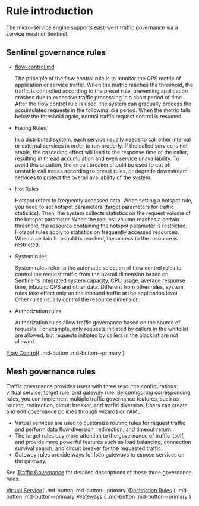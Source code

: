 # Rule introduction

The micro-service engine supports east-west traffic governance via a service mesh or Sentinel.

## Sentinel governance rules

- [flow-control.md](flow-control.md)

    The principle of the flow control rule is to monitor the QPS metric of application or service traffic. When the metric reaches the threshold, the traffic is controlled according to the preset rule, preventing application crashes due to excessive traffic processing in a short period of time. After the flow control rule is used, the system can gradually process the accumulated requests in the following idle period. When the metric falls below the threshold again, normal traffic request control is resumed.

- Fusing Rules

    In a distributed system, each service usually needs to call other internal or external services in order to run properly. If the called service is not stable, the cascading effect will lead to the response time of the caller, resulting in thread accumulation and even service unavailability. To avoid this situation, the circuit breaker should be used to cut off unstable call traces according to preset rules, or degrade downstream services to protect the overall availability of the system.

- Hot Rules

    Hotspot refers to frequently accessed data. When setting a hotspot rule, you need to set hotspot parameters (target parameters for traffic statistics). Then, the system collects statistics on the request volume of the hotspot parameter. When the request volume reaches a certain threshold, the resource containing the hotspot parameter is restricted. Hotspot rules apply to statistics on frequently accessed resources. When a certain threshold is reached, the access to the resource is restricted.

- System rules

    System rules refer to the automatic selection of flow control rules to control the request traffic from the overall dimension based on Sentinel"s integrated system capacity, CPU usage, average response time, inbound QPS and other data. Different from other rules, system rules take effect only on the inbound traffic at the application level. Other rules usually control the resource dimension.

- Authorization rules

    Authorization rules allow traffic governance based on the source of requests. For example, only requests initiated by callers in the whitelist are allowed, but requests initiated by callers in the blacklist are not allowed.

[Flow Control](flow-control.md){ .md-button .md-button--primary }

## Mesh governance rules

Traffic governance provides users with three resource configurations: virtual service, target rule, and gateway rule. By configuring corresponding rules, you can implement multiple traffic governance features, such as routing, redirection, circuit breaker, and traffic diversion. Users can create and edit governance policies through wizards or YAML.

- Virtual services are used to customize routing rules for request traffic and perform data flow diversion, redirection, and timeout return.
- The target rules pay more attention to the governance of traffic itself, and provide more powerful features such as load balancing, connection survival search, and circuit breaker for the requested traffic.
- Gateway rules provide ways for Istio gateways to expose services on the gateway.

See [Traffic Governance](../../../../mspider/user-guide/traffic-governance/README.md) for detailed descriptions of these three governance rules.

[Virtual Service](../../../../mspider/user-guide/traffic-governance/virtual-service.md){ .md-button .md-button--primary }[Destination Rules](../../../../mspider/user-guide/traffic-governance/destination-rules.md) { .md-button .md-button--primary }[Gateways](../../../../mspider/user-guide/traffic-governance/gateway-rules.md) { .md-button .md-button--primary }
